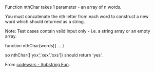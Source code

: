Function nthChar takes 1 parameter - an array of n words.

You must concatenate the nth letter from each word to construct a new word which should returned as a string.

Note: Test cases contain valid input only - i.e. a string array or an empty array.

function nthChar(words){
...
}

so nthChar(['yxx','xex','xxs']) should return 'yes'.

From [codewars - Substring Fun](http://www.codewars.com/kata/565b112d09c1adfdd500019c).
